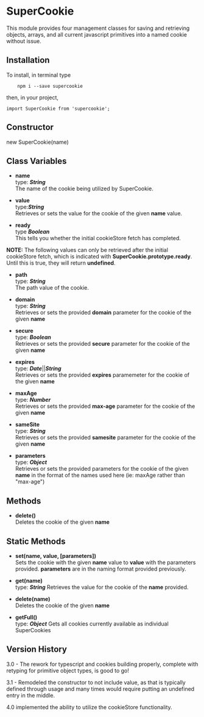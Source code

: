 # SuperCookie

This module provides four management classes for saving and retrieving objects, arrays, and all current javascript primitives into a named cookie without issue.

## Installation
To install, in terminal type

```
	npm i --save supercookie
```

then, in your project,

```
import SuperCookie from 'supercookie';
```  

## Constructor

new SuperCookie(name)

## Class Variables

* **name**  
type: ***String***  
The name of the cookie being utilized by SuperCookie.

* **value**  
type:***String***  
Retrieves or sets the value for the cookie of the given **name** value.

* **ready**  
type ***Boolean***  
This tells you whether the initial cookieStore fetch has completed. 

**NOTE:** The following values can only be retrieved after the initial cookieStore fetch, which is indicated with **SuperCookie.prototype.ready**. Until this is true, they will return **undefined**.

* **path**  
type: ***String***  
The path value of the cookie.

* **domain**  
type: ***String***  
Retrieves or sets the provided **domain** parameter for the cookie of the given **name**

* **secure**  
type: ***Boolean***  
Retrieves or sets the provided **secure** parameter for the cookie of the given **name**

* **expires**  
type: ***Date***||***String***  
Retrieves or sets the provided **expires** paramemeter for the cookie of the given **name**

* **maxAge**  
type: ***Number***  
Retrieves or sets the provided **max-age** parameter for the cookie of the given **name**

* **sameSite**  
type: ***String***  
Retrieves or sets the provided **samesite** parameter for the cookie of the given **name**

* **parameters**  
type: ***Object***  
Retrieves or sets the provided parameters for the cookie of the given **name** in the format of the names used here (ie: maxAge rather than "max-age")

## Methods

* **delete()**  
Deletes the cookie of the given **name**

## Static Methods

* **set(name, value, [parameters])**  
Sets the cookie with the given **name** value to **value** with the parameters provided. **parameters** are in the naming format provided previously.

* **get(name)**  
type: ***String***
Retrieves the value for the cookie of the **name** provided.

* **delete(name)**  
Deletes the cookie of the given **name**

* **getFull()**  
type: ***Object***
Gets all cookies currently available as individual SuperCookies

## Version History

3.0 - The rework for typescript and cookies building properly, complete with retyping for primitive object types, is good to go!  

3.1 - Remodeled the constructor to not include value, as that is typically defined through usage and many times would require putting an undefined entry in the middle.

4.0 implemented the ability to utilize the cookieStore functionality.